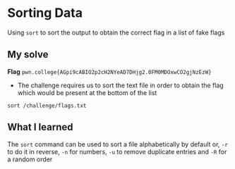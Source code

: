 # Sorting Data

Using `sort` to sort the output to obtain the correct flag in a list of fake flags

## My solve
**Flag** `pwn.college{AGpi9cABIO2p2cH2NYeAD7DHjg2.0FM0MDOxwCO2gjNzEzW}`
- The challenge requires us to sort the text file in order to obtain the flag which would be present at the bottom of the list

```
sort /challenge/flags.txt
```

## What I learned
The `sort` command can be used to sort a file alphabetically by default or, `-r` to do it in reverse, `-n` for numbers, `-u` to remove duplicate entries and `-R` for a random order